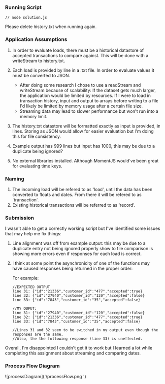 ### Running Script
```
// node solution.js
```
Please delete history.txt when running again.
### Application Assumptions

1.  In order to evaluate loads, there must be a historical datastore of accepted transactions to compare against. This will be done with a writeStream to history.txt.

2.  Each load is provided by line in a .txt file. In order to evaluate values it must be converted to JSON.

    - After doing some research I chose to use a readStream and writeStream because of scalability: If the dataset gets much larger, the application would be limited by resources. If I were to load in transaction history, input and output to arrays before writing to a file I'd likely be limited by memory usage after a certain file size.
    - Streaming data may lead to slower performance but won't run into a memory limit.

3.  The history.txt datastore will be formatted exactly as input is provided, in lines. Storing as JSON would allow for easier evaluation but I'm doing this for file consistency.

4.  Example output has 999 lines but input has 1000, this may be due to a duplicate being ignored?

5.  No external libraries installed. Although MomentJS would've been great for evaluating time keys.

### Naming

1. The incoming load will be refered to as 'load', until the data has been converted to floats and dates. From there it will be refered to as 'transaction'.
2. Existing historical transactions will be referred to as 'record'.

### Submission

I wasn't able to get a correctly working script but I've identified some issues that may help me fix things:

1. Line alignment was off from example output: this may be due to a duplicate entry not being ignored properly show to file comparison is showing more errors even if responses for each load is correct.

2. I think at some point the asynchronicity of one of the functions may have caused responses being returned in the proper order:

    For example:
    ```
   //EXPECTED OUTPUT
   line 31: {"id":"21336","customer_id":"477","accepted":true}
   line 32: {"id":"27940","customer_id":"120","accepted":false}
   line 33: {"id":"7843","customer_id":"35","accepted":false}
   
   //MY OUPUT:
   line 31: {"id":"27940","customer_id":"120","accepted":false}
   line 32: {"id":"21336","customer_id":"477","accepted":true}
   line 33: {"id":"7843","customer_id":"35","accepted":false}
   
    //Lines 31 and 32 seem to be switched in my output even though the responses are the same. 
    //Also, the the following response (line 33) is uneffected. 

    ```
    
Overall, I'm disappointed I couldn't get it to work but I learned a lot while completing this assignment about streaming and comparing dates.

### Process Flow Diagram
![processDiagram]('/processFlow.png ')




